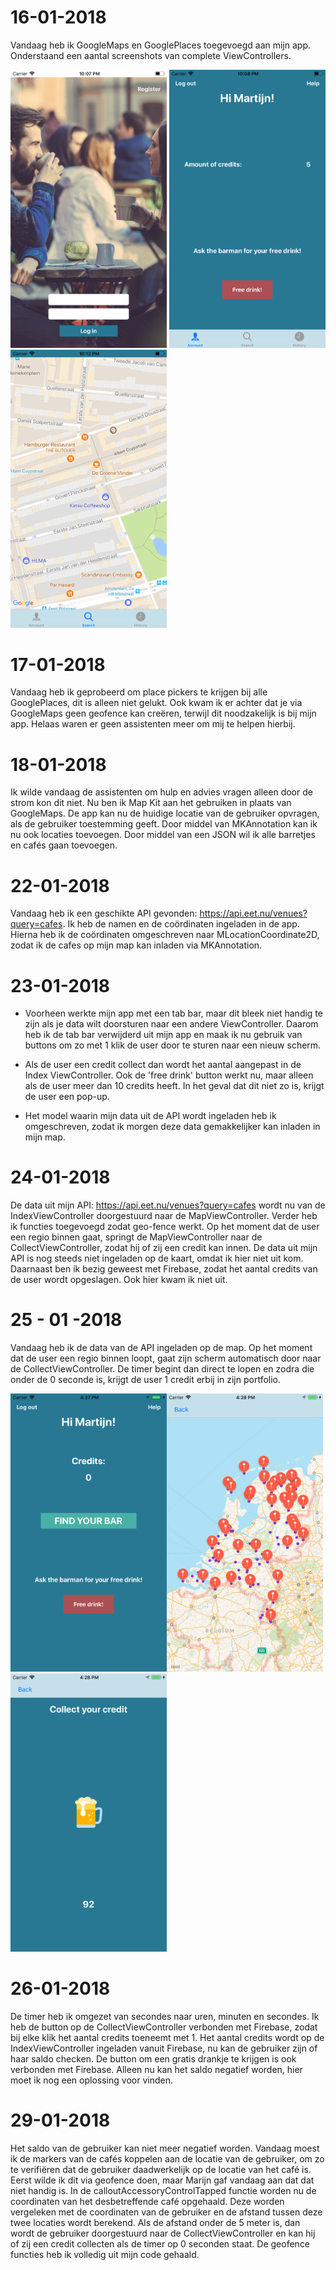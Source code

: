 # 16-01-2018

Vandaag heb ik GoogleMaps en GooglePlaces toegevoegd aan mijn app. Onderstaand een aantal screenshots van complete ViewControllers.

<img src="https://raw.githubusercontent.com/MartijnBlauw/Project/master/doc/LoginScreen.png" width="250"> <img src="https://raw.githubusercontent.com/MartijnBlauw/Project/master/doc/IndexScreen.png" width="250"> <img src="https://raw.githubusercontent.com/MartijnBlauw/Project/master/doc/MapScreen.png" width="250">

# 17-01-2018

Vandaag heb ik geprobeerd om place pickers te krijgen bij alle GooglePlaces, dit is alleen niet gelukt. Ook kwam ik er achter dat je via GoogleMaps geen geofence kan creëren, terwijl dit noodzakelijk is bij mijn app. Helaas waren er geen assistenten meer om mij te helpen hierbij. 

# 18-01-2018

Ik wilde vandaag de assistenten om hulp en advies vragen alleen door de strom kon dit niet. Nu ben ik Map Kit aan het gebruiken in plaats van GoogleMaps. De app kan nu de huidige locatie van de gebruiker opvragen, als de gebruiker toestemming geeft. Door middel van MKAnnotation kan ik nu ook locaties toevoegen. Door middel van een JSON wil ik alle barretjes en cafés gaan toevoegen.

# 22-01-2018

Vandaag heb ik een geschikte API gevonden: https://api.eet.nu/venues?query=cafes. Ik heb de namen en de coördinaten ingeladen in de app. Hierna heb ik de coördinaten omgeschreven naar MLocationCoordinate2D, zodat ik de cafes op mijn map kan inladen via MKAnnotation. 

# 23-01-2018

 - Voorheen werkte mijn app met een tab bar, maar dit bleek niet handig te zijn als je data wilt doorsturen naar een andere ViewController. Daarom heb ik de tab bar verwijderd uit mijn app en maak ik nu gebruik van buttons om zo met 1 klik de user door te sturen naar een nieuw scherm.

- Als de user een credit collect dan wordt het aantal aangepast in de Index ViewController. Ook de 'free drink' button werkt nu, maar alleen als de user meer dan 10 credits heeft. In het geval dat dit niet zo is, krijgt de user een pop-up.

- Het model waarin mijn data uit de API wordt ingeladen heb ik omgeschreven, zodat ik morgen deze data gemakkelijker kan inladen in mijn map.

# 24-01-2018

De data uit mijn API: https://api.eet.nu/venues?query=cafes wordt nu van  de IndexViewController doorgestuurd naar de MapViewController. Verder heb ik functies toegevoegd zodat geo-fence werkt. Op het moment dat de user een regio binnen gaat, springt de MapViewController naar de CollectViewController, zodat hij of zij een credit kan innen. De data uit mijn API is nog steeds niet ingeladen op de kaart, omdat ik hier niet uit kom. Daarnaast ben ik bezig geweest met Firebase, zodat het aantal credits van de user wordt opgeslagen. Ook hier kwam ik niet uit.

# 25 - 01 -2018

Vandaag heb ik de data van de API ingeladen op de map. Op het moment dat de user een regio binnen loopt, gaat zijn scherm automatisch door naar de CollectViewController. De timer begint dan direct te lopen en zodra die onder de 0 seconde is, krijgt de user 1 credit erbij in zijn portfolio. 

<img src="https://raw.githubusercontent.com/MartijnBlauw/Project/master/doc/IndexViewController.png" width="250"><img src="https://raw.githubusercontent.com/MartijnBlauw/Project/master/doc/MapViewController.png" width="250"><img src="https://raw.githubusercontent.com/MartijnBlauw/Project/master/doc/CollectViewController.png" width="250">

# 26-01-2018

De timer heb ik omgezet van secondes naar uren, minuten en secondes. Ik heb de button op de CollectViewController verbonden met Firebase, zodat bij elke klik het aantal credits toeneemt met 1. Het aantal credits wordt op de IndexViewController ingeladen vanuit Firebase, nu kan de gebruiker zijn of haar saldo checken. De button om een gratis drankje te krijgen is ook verbonden met Firebase. Alleen nu kan het saldo negatief worden, hier moet ik nog een oplossing voor vinden.

# 29-01-2018

Het saldo van de gebruiker kan niet meer negatief worden. Vandaag moest ik de markers van de cafés koppelen aan de locatie van de gebruiker, om zo te verifiëren dat de gebruiker daadwerkelijk op de locatie van het café is. Eerst wilde ik dit via geofence doen, maar Marijn gaf vandaag aan dat dat niet handig is. In de calloutAccessoryControlTapped functie worden nu de coordinaten van het desbetreffende café opgehaald. Deze worden vergeleken met de coordinaten van de gebruiker en de afstand tussen deze twee locaties wordt berekend. Als de afstand onder de 5 meter is, dan wordt de gebruiker doorgestuurd naar de CollectViewController en kan hij of zij een credit collecten als de timer op 0 seconden staat. De geofence functies heb ik volledig uit mijn code gehaald.





